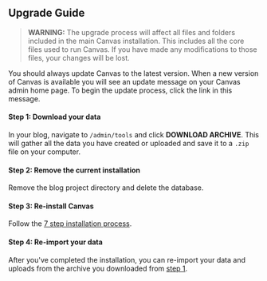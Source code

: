 ## Upgrade Guide

> **WARNING:** The upgrade process will affect all files and folders included in the main Canvas installation. This includes all the core files used to run Canvas. If you have made any modifications to those files, your changes will be lost.

You should always update Canvas to the latest version. When a new version of Canvas is available you will see an update message on your Canvas admin home page. To begin the update process, click the link in this message.

#### Step 1: Download your data
In your blog, navigate to `/admin/tools` and click **DOWNLOAD ARCHIVE**. This will gather all the data you have created or uploaded and save it to a `.zip` file on your computer. 

#### Step 2: Remove the current installation
Remove the blog project directory and delete the database.

#### Step 3: Re-install Canvas
Follow the [7 step installation process](https://github.com/austintoddj/canvas#installation).

#### Step 4: Re-import your data
After you've completed the installation, you can re-import your data and uploads from the archive you downloaded from [step 1](https://github.com/austintoddj/canvas/blob/master/UPGRADE.md#step-1-download-your-data).
